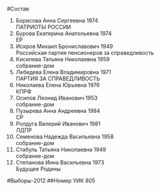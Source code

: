 #Состав
1. Борисова Анна Сергеевна 1974   
    ПАТРИОТЫ РОССИИ
2. Бурова Екатерина Анатольевна 1974   
    ЕР
3. Искров Михаил Брониславович 1949   
    Российская партия пенсионеров за справедливость
4. Кисилева Татьяна Николаевна 1959   
    собрание-дом
5. Лебедева Елена Владимировна 1971   
    ПАРТИЯ ЗА СПРАВЕДЛИВОСТЬ
6. Николаева Елена Юрьевна 1976   
    КПРФ
7. Осипов Леонид Иванович 1953   
    собрание-дом
8. Пузырева Анна Андреевна 1984   
    СР
9. Ролдуга Валерий Иванович 1981   
    ЛДПР
10. Семенова Надежда Васильевна 1958   
    собрание-дом
11. Стабуль Татьяна Николаевна 1949   
    собрание-дом
12. Степанова Инна Васильевна 1973   
    Будущее Родины

#Выборы-2012
##Номер УИК
805